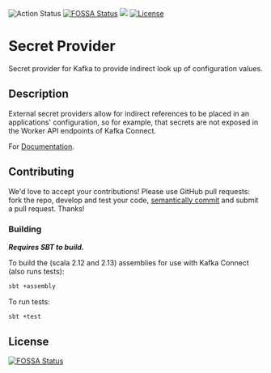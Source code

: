 ![Action Status](https://github.com/lensesio/secret-provider/workflows/CI/badge.svg)
[![FOSSA Status](https://app.fossa.com/api/projects/git%2Bgithub.com%2Flensesio%2Fsecret-provider.svg?type=shield)](https://app.fossa.com/projects/git%2Bgithub.com%2Flensesio%2Fsecret-provider?ref=badge_shield)
[<img src="https://img.shields.io/badge/docs--orange.svg?"/>](https://docs.lenses.io/4.0/integrations/connectors/secret-providers/)
[![License](https://img.shields.io/badge/License-Apache%202.0-blue.svg)](https://opensource.org/licenses/Apache-2.0)

# Secret Provider

Secret provider for Kafka to provide indirect look up of configuration values.

## Description

External secret providers allow for indirect references to be placed in an
applications' configuration, so for example, that secrets are not exposed in the
Worker API endpoints of Kafka Connect.

For [Documentation](https://docs.lenses.io/5.3/connectors/connect-secrets/).


## Contributing

We'd love to accept your contributions! Please use GitHub pull requests: fork
the repo, develop and test your code,
[semantically commit](http://karma-runner.github.io/1.0/dev/git-commit-msg.html)
and submit a pull request. Thanks!

### Building

***Requires SBT to build.***

To build the (scala 2.12 and 2.13) assemblies for use with Kafka Connect (also runs tests):

```bash
sbt +assembly
```

To run tests:

```bash
sbt +test
```


## License
[![FOSSA Status](https://app.fossa.com/api/projects/git%2Bgithub.com%2Flensesio%2Fsecret-provider.svg?type=large)](https://app.fossa.com/projects/git%2Bgithub.com%2Flensesio%2Fsecret-provider?ref=badge_large)
